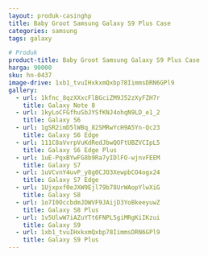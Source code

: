 ```yaml
---
layout: produk-casinghp
title: Baby Groot Samsung Galaxy S9 Plus Case
categories: samsung
tags: galaxy

# Produk
product-title: Baby Groot Samsung Galaxy S9 Plus Case
harga: 90000
sku: hn-0437
image-drive: 1xb1_tvuIHxkxmQxbp78IimmsDRN6GPl9
gallery:
  - url: 1kfnc_8qzXXxcFlBGciZM9J52zXyFZH7r
    title: Galaxy Note 8
  - url: 1kyLoCFGfhuSbJYSfKNJ4ohqN9LD_e1_2
    title: Galaxy S6
  - url: 1gSR2imD5lWBq_82SMRwYcH9A5Yn-Qc23
    title: Galaxy S6 Edge
  - url: 111C8aVvrpVuKdRedJbwQOFtUBZVCIpL5
    title: Galaxy S6 Edge Plus
  - url: 1uE-PqxBYwFG8b9Ra7yIDlFO-wjnvFEEM
    title: Galaxy S7
  - url: 1uVCvnY4uvP_y8g0CJO3XewpbCO4ogx24
    title: Galaxy S7 Edge
  - url: 1Ujxpxf0eJXW9Ejl79b78UrWAopYlwXiG
    title: Galaxy S8
  - url: 1o7I0OccbdmJDWVF9JAijD3YoBkeeyuwZ
    title: Galaxy S8 Plus
  - url: 1v5UlwW7iAZuYTt6FNPL5giMRgKiIKzui
    title: Galaxy S9
  - url: 1xb1_tvuIHxkxmQxbp78IimmsDRN6GPl9
    title: Galaxy S9 Plus
---
```


